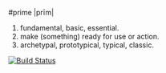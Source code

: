 
#prime |prīm|

 1. fundamental, basic, essential.
 2. make (something) ready for use or action.
 3. archetypal, prototypical, typical, classic.


[![Build Status](https://secure.travis-ci.org/mootools/prime.png?branch=master)](http://travis-ci.org/mootools/prime)
